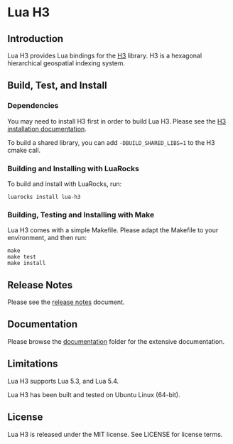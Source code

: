 # Lua H3

## Introduction

Lua H3 provides Lua bindings for the [H3](https://h3geo.org/) library. H3 is a hexagonal
hierarchical geospatial indexing system.


## Build, Test, and Install

### Dependencies

You may need to install H3 first in order to build Lua H3. Please see the
[H3 installation documentation](https://h3geo.org/docs/installation).

To build a shared library, you can add `-DBUILD_SHARED_LIBS=1` to the H3 cmake call.


### Building and Installing with LuaRocks

To build and install with LuaRocks, run:

```
luarocks install lua-h3
```


### Building, Testing and Installing with Make

Lua H3 comes with a simple Makefile. Please adapt the Makefile to your environment, and then
run:

```
make
make test
make install
```

## Release Notes

Please see the [release notes](NEWS.md) document.


## Documentation

Please browse the [documentation](doc/) folder for the extensive documentation.


## Limitations

Lua H3 supports Lua 5.3, and Lua 5.4.

Lua H3 has been built and tested on Ubuntu Linux (64-bit).


## License

Lua H3 is released under the MIT license. See LICENSE for license terms.
